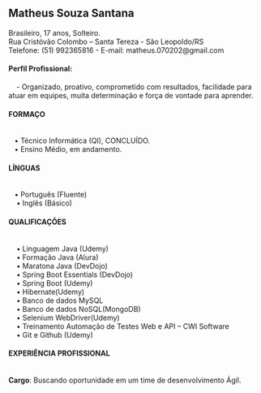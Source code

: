<h2><b>Matheus Souza Santana </b></h2>
Brasileiro, 17 anos, Solteiro.<br>
Rua Cristóvão Colombo – Santa Tereza - São Leopoldo/RS <br>
Telefone: (51) 992365816 - E-mail: matheus.070202@gmail.com <br>
<h4><b>Perfil Profissional:</b></h4>
&nbsp;&nbsp;&nbsp;      -  Organizado, proativo, comprometido com resultados, facilidade para atuar em equipes, muita determinação e força de vontade para aprender.

<h4><b>FORMAÇO</b></h4><br>
    &nbsp;&nbsp;&nbsp;• Técnico Informática (QI), CONCLUÍDO.<br>
    &nbsp;&nbsp;&nbsp;• Ensino Médio, em andamento.<br>
<h4><b>LÍNGUAS</b></h4><br>
    &nbsp;&nbsp;&nbsp;• Português (Fluente)<br>
   &nbsp;&nbsp;&nbsp; • Inglês (Básico)<br>
<h4><b>QUALIFICAÇÕES</b></h4><br>
   &nbsp;&nbsp;&nbsp; • Linguagem Java (Udemy)<br>
  &nbsp;&nbsp;&nbsp;  • Formação Java (Alura)<br>
 &nbsp;&nbsp;&nbsp;   • Maratona Java (DevDojo)<br>
  &nbsp;&nbsp;&nbsp;  • Spring Boot Essentials (DevDojo)<br>
&nbsp;&nbsp;&nbsp;    • Spring Boot (Udemy)<br>
   &nbsp;&nbsp;&nbsp; • Hibernate(Udemy)<br>
&nbsp;&nbsp;&nbsp;    • Banco de dados MySQL <br>
&nbsp;&nbsp;&nbsp;    • Banco de dados NoSQL(MongoDB)<br>
 &nbsp;&nbsp;&nbsp;   • Selenium WebDriver(Udemy)<br>
  &nbsp;&nbsp;&nbsp;  • Treinamento Automação de Testes Web e API – CWI Software<br>
&nbsp;&nbsp;&nbsp;    • Git e Github (Udemy)<br>
<h4><b>EXPERIÊNCIA PROFISSIONAL</b></h4><br>
<b>Cargo</b>: Buscando oportunidade em um time de desenvolvimento Ágil.
